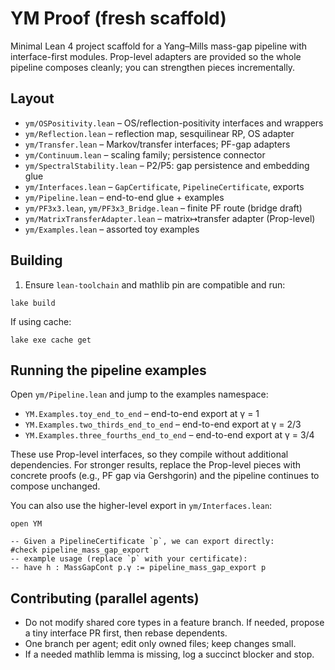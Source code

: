 # YM Proof (fresh scaffold)

Minimal Lean 4 project scaffold for a Yang–Mills mass-gap pipeline with
interface-first modules. Prop-level adapters are provided so the whole
pipeline composes cleanly; you can strengthen pieces incrementally.

## Layout

- `ym/OSPositivity.lean` – OS/reflection-positivity interfaces and wrappers
- `ym/Reflection.lean` – reflection map, sesquilinear RP, OS adapter
- `ym/Transfer.lean` – Markov/transfer interfaces; PF-gap adapters
- `ym/Continuum.lean` – scaling family; persistence connector
- `ym/SpectralStability.lean` – P2/P5: gap persistence and embedding glue
- `ym/Interfaces.lean` – `GapCertificate`, `PipelineCertificate`, exports
- `ym/Pipeline.lean` – end-to-end glue + examples
- `ym/PF3x3.lean`, `ym/PF3x3_Bridge.lean` – finite PF route (bridge draft)
- `ym/MatrixTransferAdapter.lean` – matrix↦transfer adapter (Prop-level)
- `ym/Examples.lean` – assorted toy examples

## Building

1) Ensure `lean-toolchain` and mathlib pin are compatible and run:
```
lake build
```
If using cache:
```
lake exe cache get
```

## Running the pipeline examples

Open `ym/Pipeline.lean` and jump to the examples namespace:

- `YM.Examples.toy_end_to_end` – end-to-end export at γ = 1
- `YM.Examples.two_thirds_end_to_end` – end-to-end export at γ = 2/3
 - `YM.Examples.three_fourths_end_to_end` – end-to-end export at γ = 3/4

These use Prop-level interfaces, so they compile without additional
dependencies. For stronger results, replace the Prop-level pieces with
concrete proofs (e.g., PF gap via Gershgorin) and the pipeline continues
to compose unchanged.

You can also use the higher-level export in `ym/Interfaces.lean`:

```lean
open YM

-- Given a PipelineCertificate `p`, we can export directly:
#check pipeline_mass_gap_export
-- example usage (replace `p` with your certificate):
-- have h : MassGapCont p.γ := pipeline_mass_gap_export p
```

## Contributing (parallel agents)

- Do not modify shared core types in a feature branch. If needed, propose a
  tiny interface PR first, then rebase dependents.
- One branch per agent; edit only owned files; keep changes small.
- If a needed mathlib lemma is missing, log a succinct blocker and stop.

